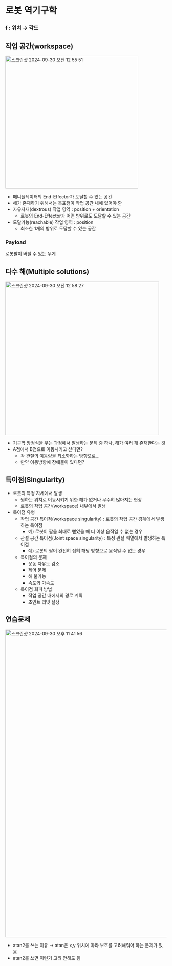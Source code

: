 # 로봇 역기구학
### f : 위치 → 각도
## 작업 공간(workspace)

<img width="415" alt="스크린샷 2024-09-30 오전 12 55 51" src="https://github.com/user-attachments/assets/2ef326c0-8080-423b-bd23-f33ae54195dd">

- 매니퓰레이터의 End-Effector가 도달할 수 있는 공간
- 해가 존재하기 위해서는 목표점이 작업 공간 내에 있어야 함
- 자유자재(dextrous) 작업 영역 : position + orientation
    - 로봇의 End-Effector가 어떤 방위로도 도달할 수 있는 공간
- 도달가능(reachable) 작업 영역 : position
    - 최소한 1개의 방위로 도달할 수 있는 공간

### Payload

로봇팔이 버틸 수 있는 무게

## 다수 해(Multiple solutions)

<img width="480" alt="스크린샷 2024-09-30 오전 12 58 27" src="https://github.com/user-attachments/assets/572bd39d-0fcb-4a28-8cfc-94c3bbc23831">

- 기구학 방정식을 푸는 과정에서 발생하는 문제 중 하나, 해가 여러 개 존재한다는 것
- A점에서 B점으로 이동시키고 싶다면?
    - 각 관절의 이동량을 최소화하는 방향으로…
    - 만약 이동방향에 장애물이 있다면?

## 특이점(Singularity)

- 로봇의 특정 자세에서 발생
    - 원하는 위치로 이동시키기 위한 해가 없거나 무수히 많아지는 현상
    - 로봇의 작업 공간(workspace) 내부에서 발생
- 특이점 유형
    - 작업 공간 특이점(workspace singularity) : 로봇의 작업 공간 경계에서 발생하는 특이점
        - 예) 로봇이 팔을 최대로 뻗었을 때 더 이상 움직일 수 없는 경우
    - 관절 공간 특이점(Joint space singularity) : 특정 관절 배열에서 발생하는 특이점
        - 예) 로봇의 팔이 완전히 접혀 해당 방향으로 움직일 수 없는 경우
    - 특이점의 문제
        - 운동 자유도 감소
        - 제어 문제
        - 해 불가능
        - 속도와 가속도
    - 특이점 회피 방법
        - 작업 공간 내에서의 경로 계획
        - 조인트 리밋 설정

## 연습문제
<img width="962" alt="스크린샷 2024-09-30 오후 11 41 56" src="https://github.com/user-attachments/assets/f28c465a-b2a3-4cd4-a6a8-c5c9550909b4">

- atan2를 쓰는 이유 → atan은 x,y 위치에 따라 부호를 고려해줘야 하는 문제가 있음
- atan2를 쓰면 이런거 고려 안해도 됨
